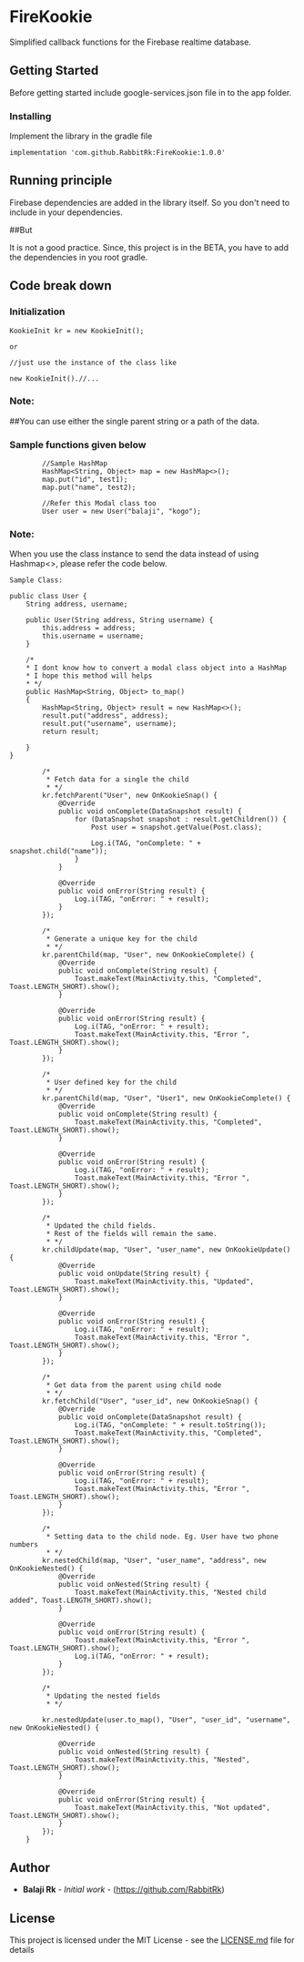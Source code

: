 # FireKookie

Simplified callback functions for the Firebase realtime database. 

## Getting Started

Before getting started include google-services.json file in to the app folder. 

### Installing

Implement the library in the gradle file

```
implementation 'com.github.RabbitRk:FireKookie:1.0.0'
``` 

## Running principle

Firebase dependencies are added in the library itself. So you don't need to include in your dependencies.

##But 

It is not a good practice. Since, this project is in the BETA, you have to add the dependencies in you root gradle.

## Code break down

### Initialization

```
KookieInit kr = new KookieInit();

or

//just use the instance of the class like

new KookieInit().//...
```

### Note:

##You can use either the single parent string or a path of the data.

### Sample functions given below 

``` 
        //Sample HashMap
        HashMap<String, Object> map = new HashMap<>();
        map.put("id", test1);
        map.put("name", test2);

        //Refer this Modal class too
        User user = new User("balaji", "kogo"); 
```
### Note:

When you use the class instance to send the data instead of using Hashmap<>, please refer the code below.

```
Sample Class:

public class User {
    String address, username;

    public User(String address, String username) {
        this.address = address;
        this.username = username;
    }

    /*
    * I dont know how to convert a modal class object into a HashMap
    * I hope this method will helps
    * */
    public HashMap<String, Object> to_map()
    {
        HashMap<String, Object> result = new HashMap<>();
        result.put("address", address);
        result.put("username", username);
        return result;

    }
}

```
```
        /*
         * Fetch data for a single the child
         * */
        kr.fetchParent("User", new OnKookieSnap() {
            @Override
            public void onComplete(DataSnapshot result) {
                for (DataSnapshot snapshot : result.getChildren()) {
                    Post user = snapshot.getValue(Post.class);

                    Log.i(TAG, "onComplete: " + snapshot.child("name"));
                }
            }

            @Override
            public void onError(String result) {
                Log.i(TAG, "onError: " + result);
            }
        });
```

```
        /*
         * Generate a unique key for the child
         * */
        kr.parentChild(map, "User", new OnKookieComplete() {
            @Override
            public void onComplete(String result) {
                Toast.makeText(MainActivity.this, "Completed", Toast.LENGTH_SHORT).show();
            }

            @Override
            public void onError(String result) {
                Log.i(TAG, "onError: " + result);
                Toast.makeText(MainActivity.this, "Error ", Toast.LENGTH_SHORT).show();
            }
        });
```

```
        /*
         * User defined key for the child
         * */
        kr.parentChild(map, "User", "User1", new OnKookieComplete() {
            @Override
            public void onComplete(String result) {
                Toast.makeText(MainActivity.this, "Completed", Toast.LENGTH_SHORT).show();
            }

            @Override
            public void onError(String result) {
                Log.i(TAG, "onError: " + result);
                Toast.makeText(MainActivity.this, "Error ", Toast.LENGTH_SHORT).show();
            }
        });
```

```
        /*
         * Updated the child fields.
         * Rest of the fields will remain the same.
         * */
        kr.childUpdate(map, "User", "user_name", new OnKookieUpdate() {
            @Override
            public void onUpdate(String result) {
                Toast.makeText(MainActivity.this, "Updated", Toast.LENGTH_SHORT).show();
            }

            @Override
            public void onError(String result) {
                Log.i(TAG, "onError: " + result);
                Toast.makeText(MainActivity.this, "Error ", Toast.LENGTH_SHORT).show();
            }
        });
```

```
        /*
         * Get data from the parent using child node
         * */
        kr.fetchChild("User", "user_id", new OnKookieSnap() {
            @Override
            public void onComplete(DataSnapshot result) {
                Log.i(TAG, "onComplete: " + result.toString());
                Toast.makeText(MainActivity.this, "Completed", Toast.LENGTH_SHORT).show();
            }

            @Override
            public void onError(String result) {
                Log.i(TAG, "onError: " + result);
                Toast.makeText(MainActivity.this, "Error ", Toast.LENGTH_SHORT).show();
            }
        });
```

```
        /*
         * Setting data to the child node. Eg. User have two phone numbers
         * */
        kr.nestedChild(map, "User", "user_name", "address", new OnKookieNested() {
            @Override
            public void onNested(String result) {
                Toast.makeText(MainActivity.this, "Nested child added", Toast.LENGTH_SHORT).show();
            }

            @Override
            public void onError(String result) {
                Toast.makeText(MainActivity.this, "Error ", Toast.LENGTH_SHORT).show();
                Log.i(TAG, "onError: " + result);
            }
        });
```

```
        /*
         * Updating the nested fields
         * */
 
        kr.nestedUpdate(user.to_map(), "User", "user_id", "username", new OnKookieNested() {

            @Override
            public void onNested(String result) {
                Toast.makeText(MainActivity.this, "Nested", Toast.LENGTH_SHORT).show();
            }

            @Override
            public void onError(String result) {
                Toast.makeText(MainActivity.this, "Not updated", Toast.LENGTH_SHORT).show();
            }
        });
    }
```
 
## Author

* **Balaji Rk** - *Initial work* - (https://github.com/RabbitRk) 

## License

This project is licensed under the MIT License - see the [LICENSE.md](LICENSE.md) file for details
